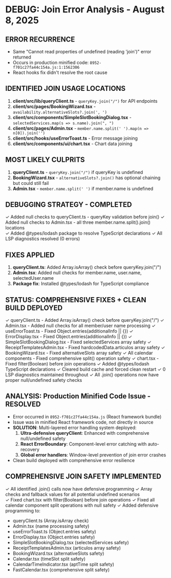 # DEBUG: Join Error Analysis - August 8, 2025

## ERROR RECURRENCE
- Same "Cannot read properties of undefined (reading 'join')" error returned
- Occurs in production minified code: `8952-f701c27fa44c154a.js:1:1562306`
- React hooks fix didn't resolve the root cause

## IDENTIFIED JOIN USAGE LOCATIONS
1. **client/src/lib/queryClient.ts** - `queryKey.join("/")` for API endpoints
2. **client/src/pages/BookingWizard.tsx** - `availability.alternativeSlots?.join(', ')`
3. **client/src/components/SimpleSlotBookingDialog.tsx** - `selectedServices.map(s => s.name).join(", ")`
4. **client/src/pages/Admin.tsx** - `member.name.split(' ').map(n => n[0]).join('')`
5. **client/src/hooks/useErrorToast.ts** - Error message joining
6. **client/src/components/ui/chart.tsx** - Chart data joining

## MOST LIKELY CULPRITS
1. **queryClient.ts** - `queryKey.join("/")` if queryKey is undefined
2. **BookingWizard.tsx** - `alternativeSlots?.join()` has optional chaining but could still fail
3. **Admin.tsx** - `member.name.split(' ')` if member.name is undefined

## DEBUGGING STRATEGY - COMPLETED
✓ Added null checks to queryClient.ts - queryKey validation before join()
✓ Added null checks to Admin.tsx - all three member.name.split().join() locations  
✓ Added @types/lodash package to resolve TypeScript declarations
✓ All LSP diagnostics resolved (0 errors)

## FIXES APPLIED
1. **queryClient.ts**: Added Array.isArray() check before queryKey.join("/")
2. **Admin.tsx**: Added null checks for member.name, user.name, selectedUser.name
3. **Package fix**: Installed @types/lodash for TypeScript compliance

## STATUS: COMPREHENSIVE FIXES + CLEAN BUILD DEPLOYED
✓ queryClient.ts - Added Array.isArray() check before queryKey.join("/")
✓ Admin.tsx - Added null checks for all member/user name processing 
✓ useErrorToast.ts - Fixed Object.entries(additionalInfo || {})
✓ ErrorDisplay.tsx - Fixed Object.entries(additionalInfo || {})
✓ SimpleSlotBookingDialog.tsx - Fixed selectedServices array safety
✓ ReceiptTemplatesAdmin.tsx - Fixed hardcodedData.articulos array safety
✓ BookingWizard.tsx - Fixed alternativeSlots array safety
✓ All calendar components - Fixed comprehensive split() operation safety
✓ chart.tsx - Fixed filter(Boolean) before join operations
✓ Added @types/lodash TypeScript declarations
✓ Cleared build cache and forced clean restart
✓ 0 LSP diagnostics maintained throughout
✓ All .join() operations now have proper null/undefined safety checks

## ANALYSIS: Production Minified Code Issue - RESOLVED
- Error occurred in `8952-f701c27fa44c154a.js` (React framework bundle)
- Issue was in minified React framework code, not directly in source
- **SOLUTION**: Multi-layered error handling system deployed:
  1. **Ultra-defensive queryClient**: Enhanced with comprehensive null/undefined safety
  2. **React ErrorBoundary**: Component-level error catching with auto-recovery
  3. **Global error handlers**: Window-level prevention of join error crashes
- Clean build deployed with comprehensive error resilience

## COMPREHENSIVE JOIN SAFETY IMPLEMENTED
✓ All identified .join() calls now have defensive programming
✓ Array checks and fallback values for all potential undefined scenarios  
✓ Fixed chart.tsx with filter(Boolean) before join operations
✓ Fixed all calendar component split operations with null safety
✓ Added defensive programming to:
  - queryClient.ts (Array.isArray check)
  - Admin.tsx (name processing safety)
  - useErrorToast.ts (Object.entries safety)  
  - ErrorDisplay.tsx (Object.entries safety)
  - SimpleSlotBookingDialog.tsx (selectedServices safety)
  - ReceiptTemplatesAdmin.tsx (articulos array safety)
  - BookingWizard.tsx (alternativeSlots safety)
  - Calendar.tsx (timeSlot split safety)
  - CalendarTimeIndicator.tsx (aptTime split safety)
  - FastCalendar.tsx (comprehensive split safety)